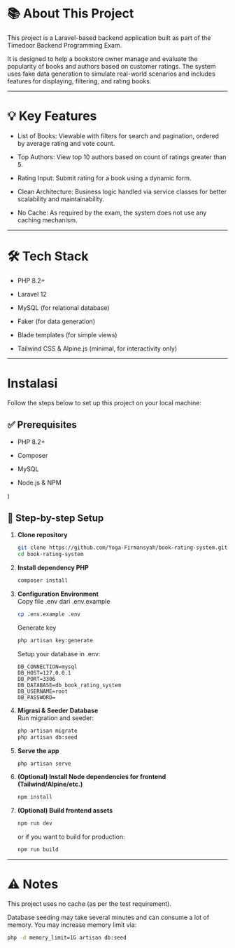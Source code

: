 # 📚 About This Project
This project is a Laravel-based backend application built as part of the Timedoor Backend Programming Exam.

It is designed to help a bookstore owner manage and evaluate the popularity of books and authors based on customer ratings. The system uses fake data generation to simulate real-world scenarios and includes features for displaying, filtering, and rating books.

---

# 💡 Key Features
- List of Books: Viewable with filters for search and pagination, ordered by average rating and vote count.

- Top Authors: View top 10 authors based on count of ratings greater than 5.

- Rating Input: Submit rating for a book using a dynamic form.

- Clean Architecture: Business logic handled via service classes for better scalability and maintainability.

- No Cache: As required by the exam, the system does not use any caching mechanism.

---

# 🛠 Tech Stack
- PHP 8.2+

- Laravel 12

- MySQL (for relational database)

- Faker (for data generation)

- Blade templates (for simple views)

- Tailwind CSS & Alpine.js (minimal, for interactivity only)

---

# Instalasi
Follow the steps below to set up this project on your local machine:

## ✅ Prerequisites
- PHP 8.2+

- Composer

- MySQL

- Node.js & NPM

)

## 🧰 Step-by-step Setup

1. **Clone repository**  
   ```bash
   git clone https://github.com/Yoga-Firmansyah/book-rating-system.git
   cd book-rating-system
   ```
2. **Install dependency PHP**  
   ```bash
   composer install
   ```
3. **Configuration Environment**  
   Copy file .env dari .env.example
   ```bash
   cp .env.example .env
   ```
   Generate key
   ```bash
   php artisan key:generate
   ```
   Setup your database in .env:
   ```env
   DB_CONNECTION=mysql
   DB_HOST=127.0.0.1
   DB_PORT=3306
   DB_DATABASE=db_book_rating_system
   DB_USERNAME=root
   DB_PASSWORD=

4. **Migrasi & Seeder Database**  
   Run migration and seeder:
   ```bash
   php artisan migrate
   php artisan db:seed
   ```
7. **Serve the app**  
   ```bash
   php artisan serve
   ```
8. **(Optional) Install Node dependencies for frontend (Tailwind/Alpine/etc.)**
   ```bash
   npm install
   ```
9. **(Optional) Build frontend assets**
   ```bash
   npm run dev
   ```
   or if you want to build for production:
   ```bash
   npm run build
   ```

---

# ⚠️ Notes
This project uses no cache (as per the test requirement).

Database seeding may take several minutes and can consume a lot of memory. You may increase memory limit via:

```bash
php -d memory_limit=1G artisan db:seed
```
